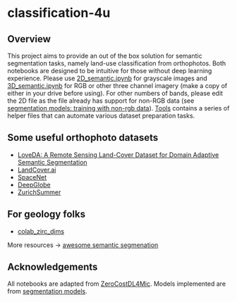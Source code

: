 # classification-4u

## Overview
This project aims to provide an out of the box solution for semantic segmentation tasks, namely land-use classification from orthophotos. Both notebooks are designed to be intuitive for those without deep learning experience. Please use [2D_semantic.ipynb](https://github.com/ivalencius/classification-4u/blob/main/2D_semantic.ipynb) for grayscale images and [3D_semantic.ipynb](https://github.com/ivalencius/classification-4u/blob/main/3D_semantic.ipynb) for RGB or other three channel imagery (make a copy of either in your drive before using). For other numbers of bands, please edit the 2D file as the file already has support for non-RGB data (see [segmentation models: training with non-rgb data](https://segmentation-models.readthedocs.io/en/latest/tutorial.html#training-with-non-rgb-data)). [Tools](https://github.com/ivalencius/classification-4u/tree/main/Tools) contains a series of helper files that can automate various dataset preparation tasks. 

## Some useful orthophoto datasets
* [LoveDA: A Remote Sensing Land-Cover Dataset for Domain Adaptive Semantic Segmentation](https://github.com/Junjue-Wang/LoveDA)
* [LandCover.ai](https://landcover.ai.linuxpolska.com/)
* [SpaceNet](https://spacenet.ai/)
* [DeepGlobe](http://deepglobe.org/index.html)
* [ZurichSummer](https://sites.google.com/site/michelevolpiresearch/data/zurich-dataset)

## For geology folks
* [colab_zirc_dims](https://github.com/MCSitar/colab_zirc_dims)

More resources → [awesome semantic segmenation](https://github.com/mrgloom/awesome-semantic-segmentation)

## Acknowledgements
All notebooks are adapted from [ZeroCostDL4Mic](https://github.com/HenriquesLab/ZeroCostDL4Mic). Models implemented are from [segmentation models](https://github.com/qubvel/segmentation_models).
